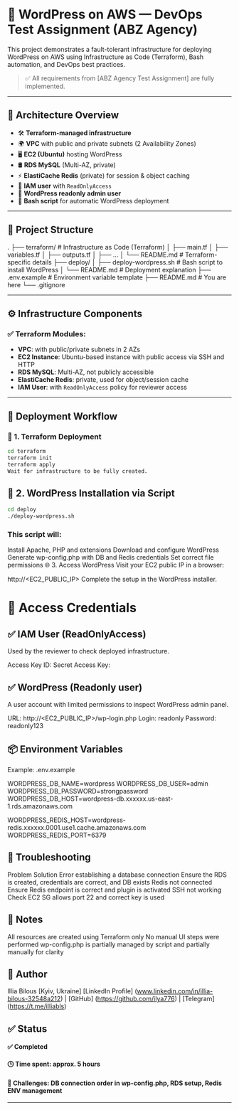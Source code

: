 # 🚀 WordPress on AWS — DevOps Test Assignment (ABZ Agency)

This project demonstrates a fault-tolerant infrastructure for deploying WordPress on AWS using Infrastructure as Code (Terraform), Bash automation, and DevOps best practices.

> ✅ All requirements from [ABZ Agency Test Assignment] are fully implemented.

---

## 🧩 Architecture Overview

- 🛠 **Terraform-managed infrastructure**
- 🌍 **VPC** with public and private subnets (2 Availability Zones)
- 🖥 **EC2 (Ubuntu)** hosting WordPress
- 🛢 **RDS MySQL** (Multi-AZ, private)
- ⚡️ **ElastiCache Redis** (private) for session & object caching
- 🔐 **IAM user** with `ReadOnlyAccess`
- 👤 **WordPress readonly admin user**
- 📜 **Bash script** for automatic WordPress deployment

---

## 📂 Project Structure

.
├── terraform/ # Infrastructure as Code (Terraform)
│ ├── main.tf
│ ├── variables.tf
│ ├── outputs.tf
│ ├── ...
│ └── README.md # Terraform-specific details
├── deploy/
│ ├── deploy-wordpress.sh # Bash script to install WordPress
│ └── README.md # Deployment explanation
├── .env.example # Environment variable template
├── README.md # You are here
└── .gitignore


---

## ⚙️ Infrastructure Components

### ✅ Terraform Modules:
- **VPC**: with public/private subnets in 2 AZs
- **EC2 Instance**: Ubuntu-based instance with public access via SSH and HTTP
- **RDS MySQL**: Multi-AZ, not publicly accessible
- **ElastiCache Redis**: private, used for object/session cache
- **IAM User**: with `ReadOnlyAccess` policy for reviewer access

---

## 🚀 Deployment Workflow

### 🔧 1. Terraform Deployment

```bash
cd terraform
terraform init
terraform apply
Wait for infrastructure to be fully created.
```
## 📜 2. WordPress Installation via Script
```bash
cd deploy
./deploy-wordpress.sh
```
### This script will:

Install Apache, PHP and extensions
Download and configure WordPress
Generate wp-config.php with DB and Redis credentials
Set correct file permissions
🌐 3. Access WordPress
Visit your EC2 public IP in a browser:

http://<EC2_PUBLIC_IP>
Complete the setup in the WordPress installer.

# 🔐 Access Credentials

## ✅ IAM User (ReadOnlyAccess)
Used by the reviewer to check deployed infrastructure.

Access Key ID:      <your-access-key>
Secret Access Key:  <your-secret-key>
## ✅ WordPress (Readonly user)
A user account with limited permissions to inspect WordPress admin panel.

URL:      http://<EC2_PUBLIC_IP>/wp-login.php
Login:    readonly
Password: readonly123
## 📦 Environment Variables

Example: .env.example

WORDPRESS_DB_NAME=wordpress
WORDPRESS_DB_USER=admin
WORDPRESS_DB_PASSWORD=strongpassword
WORDPRESS_DB_HOST=wordpress-db.xxxxxx.us-east-1.rds.amazonaws.com

WORDPRESS_REDIS_HOST=wordpress-redis.xxxxxx.0001.use1.cache.amazonaws.com
WORDPRESS_REDIS_PORT=6379
## 🧪 Troubleshooting

Problem	Solution
Error establishing a database connection	Ensure the RDS is created, credentials are correct, and DB exists
Redis not connected	Ensure Redis endpoint is correct and plugin is activated
SSH not working	Check EC2 SG allows port 22 and correct key is used
## 🧠 Notes

All resources are created using Terraform only
No manual UI steps were performed
wp-config.php is partially managed by script and partially manually for clarity
## 📎 Author

Illia Bilous
[Kyiv, Ukraine]
[LinkedIn Profile] (www.linkedin.com/in/illia-bilous-32548a212) | [GitHub] (https://github.com/ilya776) | [Telegram] (https://t.me/illiabls)

## ✅ Status

#### ✅ Completed
#### 🕒 Time spent: approx. 5 hours
#### 🧱 Challenges: DB connection order in wp-config.php, RDS setup, Redis ENV management


---